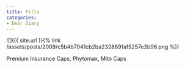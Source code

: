 ```yaml
---
title: Pills
categories:
- Dear Diary
---
```


![]({{ site.url }}{% link /assets/posts/2009/c5b4b7041cb2ba2328691af5257e3b96.png %})
  



Premium Insurance Caps, Phytomax, Mito Caps
